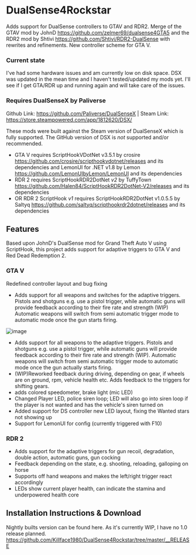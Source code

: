 # DualSense4Rockstar

Adds support for DualSense controllers to GTAV and RDR2.
Merge of the GTAV mod by JohnD https://github.com/zelmer69/dualsense4GTA5 and the RDR2 mod by Shtivi https://github.com/Shtivi/RDR2-DualSense
 with rewrites and refinements.
New controller scheme for GTA V.

### Current state
I've had some hardware issues and am currently low on disk space. DSX was updated in the mean time and I haven't tested/updated my mods yet.
I'll see if I get GTA/RDR up and running again and will take care of the issues. 

### Requires DualSenseX by Paliverse
Github Link: https://github.com/Paliverse/DualSenseX | Steam Link:  https://store.steampowered.com/app/1812620/DSX/

These mods were built against the Steam version of DualSenseX which is fully supported. The GitHub version of DSX is *not* supported and/or recommended.

- GTA V requires ScriptHookVDotNet v3.5.1 by crosire https://github.com/crosire/scripthookvdotnet/releases and its dependencies and LemonUI for .NET v1.8 by Lemon https://github.com/LemonUIbyLemon/LemonUI and its dependencies
- RDR 2 requires ScriptHookRDR2DotNet *v2* by TuffyTown https://github.com/Halen84/ScriptHookRDR2DotNet-V2/releases and its dependencies
- OR RDR 2 ScriptHook *v1* requires ScriptHookRDR2DotNet v1.0.5.5 by Saltyq https://github.com/saltyq/scripthookrdr2dotnet/releases and its dependencies

## Features
Based upon JohnD's DualSense mod for Grand Theft Auto V using ScriptHook, this project adds support for adaptive triggers to GTA V and Red Dead Redemption 2.

### GTA V
Redefined controller layout and bug fixing
- Adds support for all weapons and switches for the adaptive triggers. Pistols and shotguns e.g. use a pistol trigger, while automatic guns will provide feedback according to their fire rate and strength (WIP) Automatic weapons will switch from semi automatic trigger mode to automatic mode once the gun starts firing.


![image](https://user-images.githubusercontent.com/16738568/190234195-d3b623f1-ab29-48db-b357-997e5ba13d5f.png)

- Adds support for all weapons to the adaptive triggers. Pistols and shotguns e.g. use a pistol trigger, while automatic guns will provide feedback according to their fire rate and strength (WIP). Automatic weapons will switch from semi automatic trigger mode to automatic mode once the gun actually starts firing.
- (WIP)Reworked feedback during driving, depending on gear, if wheels are on ground, rpm, vehicle health etc. Adds feedback to the triggers for shifting gears.
- adds colored speedometer, brake light (mic LED)
- Changed Player LED, police siren loop; LED will also go into siren loop if the player is not wanted and has the vehicle's siren turned on
- Added support for DS controller new LED layout, fixing the Wanted stars not showing up
- Support for LemonUI for config (currently triggered with F10)

### RDR 2
- Adds support for the adaptive triggers for gun recoil, degradation, double action, automatic guns, gun cocking
- Feedback depending on the state, e.g. shooting, reloading, galloping on horse
- Supports off hand weapons and makes the left/right trigger react accordingly
- LEDs show current player health, can indicate the stamina and underpowered health core

## Installation Instructions & Download
Nightly builts version can be found here. As it's currently WIP, I have no 1.0 release planned.
https://github.com/Killface1980/DualSense4Rockstar/tree/master/__RELEASE

<!--
# Donations
If you like this mod, you can support its development and DSX support for more games in future.  
  
[![image](https://www.paypalobjects.com/en_US/i/btn/btn_donate_LG.gif)](https://www.paypal.com/donate/?hosted_button_id=7JQJ8CSH4ZKS8)
-->

